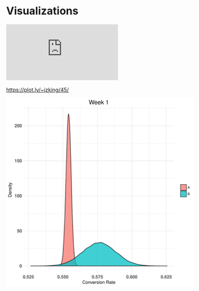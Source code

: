 # Visualizations


![alt text](https://github.com/jzking/Visualizations/blob/master/ds_graph2.pdf?raw=true)

https://plot.ly/~jzking/45/


![alt text](https://github.com/jzking/Visualizations/blob/master/bayes_50_weeks.gif?raw=true)
